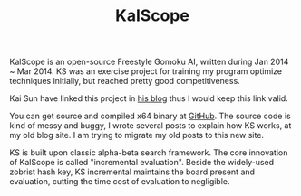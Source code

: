 ﻿---
layout: page
title: KalScope
---

KalScope is an open-source Freestyle Gomoku AI, written during Jan 2014 ~ Mar 2014. KS was an exercise project for training my program optimize techniques initially, but reached pretty good competitiveness.

Kai Sun have linked this project in [his blog](http://www.aiexp.info/gomoku-renju-resources-an-overview.html) thus I would keep this link valid.

You can get source and compiled x64 binary at [GitHub](https://github.com/AeanSR/kalscope). The source code is kind of messy and buggy, I wrote several posts to explain how KS works, at my old blog site. I am trying to migrate my old posts to this new site.

KS is built upon classic alpha-beta search framework. The core innovation of KalScope is called "incremental evaluation". Beside the widely-used zobrist hash key, KS incremental maintains the board present and evaluation, cutting the time cost of evaluation to negligible.